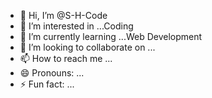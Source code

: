 - 👋 Hi, I’m @S-H-Code
- 👀 I’m interested in ...Coding
- 🌱 I’m currently learning ...Web Development
- 💞️ I’m looking to collaborate on ...
- 📫 How to reach me ...
- 😄 Pronouns: ...
- ⚡ Fun fact: ...

<!---
S-H-Code/S-H-Code is a ✨ special ✨ repository because its `README.md` (this file) appears on your GitHub profile.
You can click the Preview link to take a look at your changes.
--->
